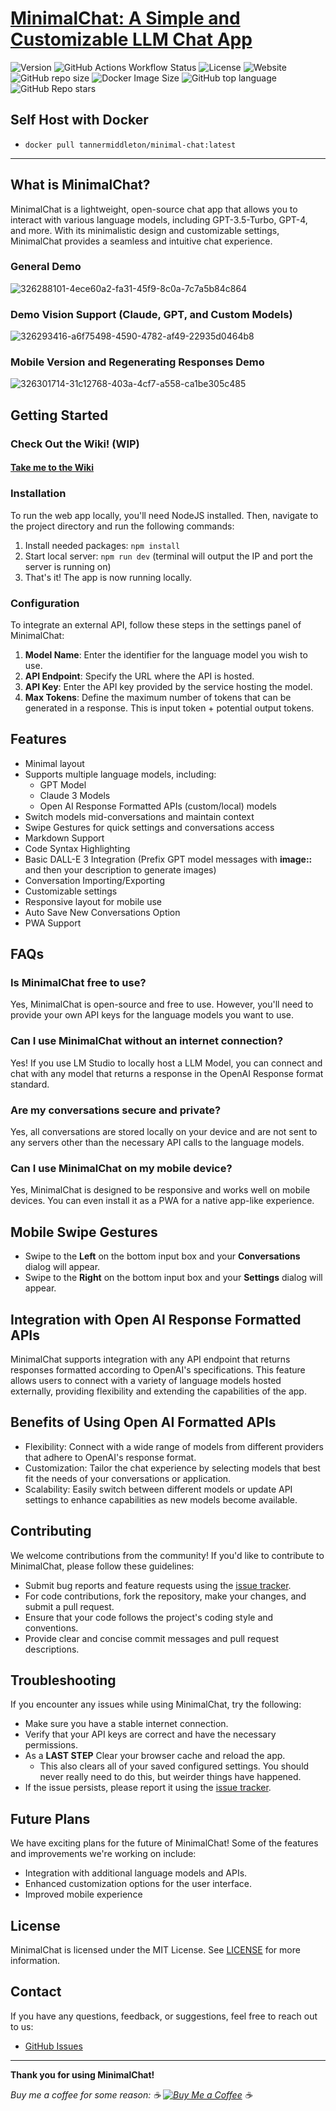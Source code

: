 # [**MinimalChat: A Simple and Customizable LLM Chat App**](https://minimalgpt.app)

![Version](https://img.shields.io/badge/version-5.1.3-blue)
![GitHub Actions Workflow Status](https://img.shields.io/github/actions/workflow/status/fingerthief/minimal-chat/firebase-hosting-merge.yml)
![License](https://img.shields.io/badge/license-MIT-green)
![Website](https://img.shields.io/website?url=https%3A%2F%2Fminimalgpt.app)
![GitHub repo size](https://img.shields.io/github/repo-size/fingerthief/minimal-chat)
![Docker Image Size](https://img.shields.io/docker/image-size/tannermiddleton/minimal-chat)
![GitHub top language](https://img.shields.io/github/languages/top/fingerthief/minimal-chat)
![GitHub Repo stars](https://img.shields.io/github/stars/fingerthief/minimal-chat)

## Self Host with Docker

- `docker pull tannermiddleton/minimal-chat:latest`

---

## **What is MinimalChat?**

MinimalChat is a lightweight, open-source chat app that allows you to interact with various language models, including GPT-3.5-Turbo, GPT-4, and more. With its minimalistic design and customizable settings, MinimalChat provides a seamless and intuitive chat experience.

### General Demo

![326288101-4ece60a2-fa31-45f9-8c0a-7c7a5b84c864](https://github.com/fingerthief/minimal-chat/assets/2380471/11eb3d52-b3e9-41f2-b7c3-967e43560da7)

### Demo Vision Support (Claude, GPT, and Custom Models)

![326293416-a6f75498-4590-4782-af49-22935d0464b8](https://github.com/fingerthief/minimal-chat/assets/2380471/980a3b5b-2ce2-44be-a8cc-232f5915dc57)

### Mobile Version and Regenerating Responses Demo

![326301714-31c12768-403a-4cf7-a558-ca1be305c485](https://github.com/fingerthief/minimal-chat/assets/2380471/34adbe33-0a6a-4b68-b653-376d23ed708e)

## **Getting Started**

### Check Out the Wiki! (WIP)

#### [Take me to the Wiki](https://github.com/fingerthief/minimal-chat/wiki)

### Installation

To run the web app locally, you'll need NodeJS installed. Then, navigate to the project directory and run the following commands:

1. Install needed packages: `npm install`
2. Start local server: `npm run dev` (terminal will output the IP and port the server is running on)
3. That's it! The app is now running locally.

### Configuration

To integrate an external API, follow these steps in the settings panel of MinimalChat:

1. **Model Name**: Enter the identifier for the language model you wish to use.
2. **API Endpoint**: Specify the URL where the API is hosted.
3. **API Key**: Enter the API key provided by the service hosting the model.
4. **Max Tokens**: Define the maximum number of tokens that can be generated in a response. This is input token + potential output tokens.

## **Features**

- Minimal layout
- Supports multiple language models, including:
  - GPT Model
  - Claude 3 Models
  - Open AI Response Formatted APIs (custom/local) models
- Switch models mid-conversations and maintain context
- Swipe Gestures for quick settings and conversations access
- Markdown Support
- Code Syntax Highlighting
- Basic DALL-E 3 Integration (Prefix GPT model messages with **image::** and then your description to generate images)
- Conversation Importing/Exporting
- Customizable settings
- Responsive layout for mobile use
- Auto Save New Conversations Option
- PWA Support

## **FAQs**

### Is MinimalChat free to use?

Yes, MinimalChat is open-source and free to use. However, you'll need to provide your own API keys for the language models you want to use.

### Can I use MinimalChat without an internet connection?

Yes! If you use LM Studio to locally host a LLM Model, you can connect and chat with any model that returns a response in the OpenAI Response format standard.

### Are my conversations secure and private?

Yes, all conversations are stored locally on your device and are not sent to any servers other than the necessary API calls to the language models.

### Can I use MinimalChat on my mobile device?

Yes, MinimalChat is designed to be responsive and works well on mobile devices. You can even install it as a PWA for a native app-like experience.

## **Mobile Swipe Gestures**

- Swipe to the **Left** on the bottom input box and your **Conversations** dialog will appear.
- Swipe to the **Right** on the bottom input box and your **Settings** dialog will appear.

## **Integration with Open AI Response Formatted APIs**

MinimalChat supports integration with any API endpoint that returns responses formatted according to OpenAI's specifications. This feature allows users to connect with a variety of language models hosted externally, providing flexibility and extending the capabilities of the app.

## **Benefits of Using Open AI Formatted APIs**

- Flexibility: Connect with a wide range of models from different providers that adhere to OpenAI's response format.
- Customization: Tailor the chat experience by selecting models that best fit the needs of your conversations or application.
- Scalability: Easily switch between different models or update API settings to enhance capabilities as new models become available.

## **Contributing**

We welcome contributions from the community! If you'd like to contribute to MinimalChat, please follow these guidelines:

- Submit bug reports and feature requests using the [issue tracker](https://github.com/fingerthief/minimal-chat/issues).
- For code contributions, fork the repository, make your changes, and submit a pull request.
- Ensure that your code follows the project's coding style and conventions.
- Provide clear and concise commit messages and pull request descriptions.

## **Troubleshooting**

If you encounter any issues while using MinimalChat, try the following:

- Make sure you have a stable internet connection.
- Verify that your API keys are correct and have the necessary permissions.
- As a **LAST STEP** Clear your browser cache and reload the app.
  - This also clears all of your saved configured settings. You should never really need to do this, but weirder things have happened.
- If the issue persists, please report it using the [issue tracker](https://github.com/fingerthief/minimal-chat/issues).

## **Future Plans**

We have exciting plans for the future of MinimalChat! Some of the features and improvements we're working on include:

- Integration with additional language models and APIs.
- Enhanced customization options for the user interface.
- Improved mobile experience

## **License**

MinimalChat is licensed under the MIT License. See [LICENSE](LICENSE) for more information.

## **Contact**

If you have any questions, feedback, or suggestions, feel free to reach out to us:

- [GitHub Issues](https://github.com/fingerthief/minimal-chat/issues)

---

**Thank you for using MinimalChat!**

_Buy me a coffee for some reason: ☕️ [![Buy Me a Coffee](https://cdn.buymeacoffee.com/buttons/v2/default-yellow-btn.png)](https://buymeacoffee.com/fingerthief) ☕️_
